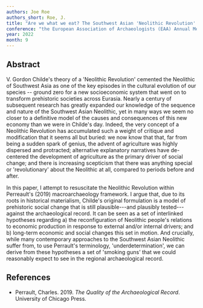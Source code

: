 ```yaml
---
authors: Joe Roe
authors_short: Roe, J.
title: "Are we what we eat? The Southwest Asian 'Neolithic Revolution' as macroarchaeological theory"
conference: "the European Association of Archaeologists (EAA) Annual Meeting, Budapest, 31 August – 3 September 2022"
year: 2022
month: 9
---
```


## Abstract

V. Gordon Childe's theory of a 'Neolithic Revolution' cemented the Neolithic of Southwest Asia as one of the key episodes in the cultural evolution of our species -- ground zero for a new socioeconomic system that went on to transform prehistoric societies across Eurasia.
Nearly a century of subsequent research has greatly expanded our knowledge of the sequence and nature of the Southwest Asian Neolithic, yet in many ways we seem no closer to a definitive model of the causes and consequences of this new economy than we were in Childe's day.
Indeed, the very concept of a Neolithic Revolution has accumulated such a weight of critique and modification that it seems all but buried:
we now know that that, far from being a sudden spark of genius, the advent of agriculture was highly dispersed and protracted;
alternative explanatory narratives have de-centered the development of agriculture as the primary driver of social change;
and there is increasing scepticism that there was anything special or 'revolutionary' about the Neolithic at all, compared to periods before and after.

In this paper, I attempt to resuscitate the Neolithic Revolution within Perreault's (2019) macroarchaeology framework.
I argue that, due to its roots in historical materialism, Childe's original formulation is a model of prehistoric social change that is still plausible---and plausibly tested---against the archaeological record.
It can be seen as a set of interlinked hypotheses regarding a) the reconfiguration of Neolithic people's relations to economic production in response to external and/or internal drivers; and b) long-term economic and social changes this set in motion.
And crucially, while many contemporary approaches to the Southwest Asian Neolithic suffer from, to use Perrault's terminology, 'underdetermination', we can derive from these hypotheses a set of 'smoking guns' that we could reasonably expect to see in the regional archaeological record.

## References

* Perrault, Charles. 2019. *The Quality of the Archaeological Record*. University of Chicago Press.

